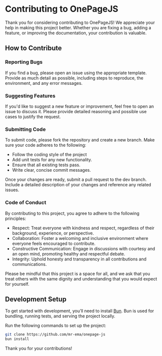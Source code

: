 # Contributing to OnePageJS
Thank you for considering contributing to OnePageJS! We appreciate your
help in making this project better. Whether you are fixing a bug, adding
a feature, or improving the documentation, your contribution is valuable.

## How to Contribute

### Reporting Bugs
If you find a bug, please open an issue using the appropriate
template. Provide as much detail as possible, including steps to
reproduce, the environment, and any error messages.

### Suggesting Features
If you'd like to suggest a new feature or improvement, feel free to open
an issue to discuss it. Please provide detailed reasoning and possible
use cases to justify the request.

### Submitting Code
To submit code, please fork the repository and create a new branch. Make sure your code adheres to the following:
- Follow the coding style of the project
- Add unit tests for any new functionality.
- Ensure that all existing tests pass.
- Write clear, concise commit messages.

Once your changes are ready, submit a pull request to the dev
branch. Include a detailed description of your changes and reference
any related issues.

### Code of Conduct
By contributing to this project, you agree to adhere to the following principles:

- Respect: Treat everyone with kindness and respect, regardless of their background, experience, or perspective.
- Collaboration: Foster a welcoming and inclusive environment where everyone feels encouraged to contribute.
- Constructive Communication: Engage in discussions with courtesy and an open mind, promoting healthy and respectful debate.
- Integrity: Uphold honesty and transparency in all contributions and communications.

Please be mindful that this project is a space for all, and we ask that
you treat others with the same dignity and understanding that you would
expect for yourself.

## Development Setup
To get started with development, you’ll need to install
[Bun](https://bun.sh/). Bun is used for bundling, running tests, and
serving the project locally.

Run the following commands to set up the project:
```bash
git clone https://github.com/mr-ema/onepage-js
bun install
```

Thank you for your contributions!
